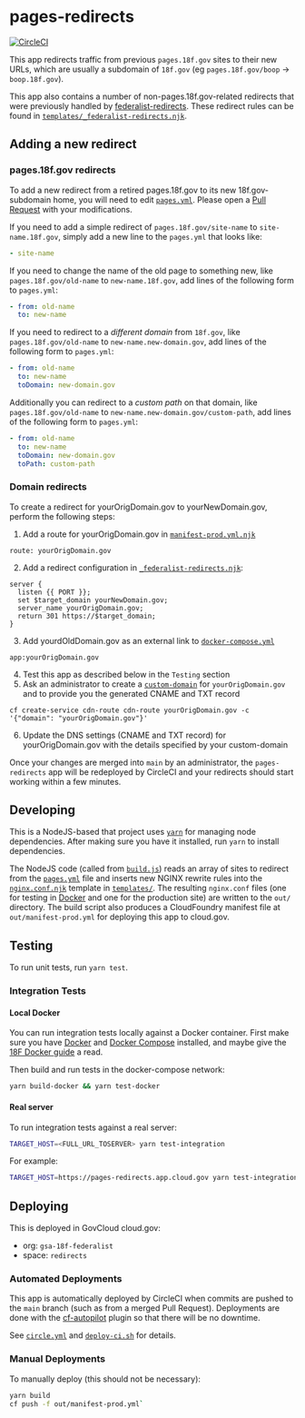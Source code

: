 # pages-redirects

[![CircleCI](https://circleci.com/gh/18F/pages-redirects.svg?style=svg)](https://circleci.com/gh/18F/pages-redirects)

This app redirects traffic from previous `pages.18f.gov` sites to their new URLs,
which are usually a subdomain of `18f.gov` (eg `pages.18f.gov/boop` → `boop.18f.gov`).

This app also contains a number of non-pages.18f.gov-related redirects that were
previously handled by [federalist-redirects](https://github.com/18F/federalist-redirects).
These redirect rules can be found in [`templates/_federalist-redirects.njk`](./templates/_federalist-redirects.njk).

## Adding a new redirect

### pages.18f.gov redirects
To add a new redirect from a retired pages.18f.gov to its new 18f.gov-subdomain home,
you will need to edit [`pages.yml`](/pages.yml). Please open a [Pull Request](https://github.com/18F/pages-redirects/pull/new/main)
with your modifications.

If you need to add a simple redirect of `pages.18f.gov/site-name` to `site-name.18f.gov`,
simply add a new line to the `pages.yml` that looks like:

```yml
- site-name
```

If you need to change the name of the old page to something new, like
`pages.18f.gov/old-name` to `new-name.18f.gov`,
add lines of the following form to `pages.yml`:

```yml
- from: old-name
  to: new-name
```

If you need to redirect to a _different domain_ from `18f.gov`, like
`pages.18f.gov/old-name` to `new-name.new-domain.gov`,
add lines of the following form to `pages.yml`:

```yml
- from: old-name
  to: new-name
  toDomain: new-domain.gov
```

Additionally you can redirect to a _custom path_ on that domain, like
`pages.18f.gov/old-name` to `new-name.new-domain.gov/custom-path`,
add lines of the following form to `pages.yml`:

```yml
- from: old-name
  to: new-name
  toDomain: new-domain.gov
  toPath: custom-path
```

### Domain redirects
To create a redirect for yourOrigDomain.gov to yourNewDomain.gov, perform the following steps:
1. Add a route for yourOrigDomain.gov in [`manifest-prod.yml.njk`](/templates/manifest-prod.yml.njk)
```
route: yourOrigDomain.gov
```
2. Add a redirect configuration in [`_federalist-redirects.njk`](/templates/_federalist-redirects.njk):
```
server {
  listen {{ PORT }};
  set $target_domain yourNewDomain.gov;
  server_name yourOrigDomain.gov;
  return 301 https://$target_domain;
}
```
3. Add yourdOldDomain.gov as an external link to [`docker-compose.yml`](/docker-compose.yml)
```
app:yourOrigDomain.gov
```
4. Test this app as described below in the `Testing` section
5. Ask an administrator to create a [`custom-domain`](https://cloud.gov/docs/apps/custom-domains/) for `yourOrigDomain.gov` and to provide you the generated CNAME and TXT record
```
cf create-service cdn-route cdn-route yourOrigDomain.gov -c '{"domain": "yourOrigDomain.gov"}'
```
6. Update the DNS settings (CNAME and TXT record) for yourOrigDomain.gov with the details specified by your custom-domain

Once your changes are merged into `main` by an administrator,
the `pages-redirects` app will be redeployed by CircleCI and your redirects
should start working within a few minutes.

## Developing

This is a NodeJS-based that project uses [`yarn`](https://yarnpkg.com/) for managing node dependencies.
After making sure you have it installed, run `yarn` to install dependencies.

The NodeJS code (called from [`build.js`](/build.js)) reads an array of sites to
redirect from the [`pages.yml`](/pages.yml) file and inserts new NGINX rewrite rules
into the [`nginx.conf.njk`](/templates/nginx.conf.njk) template in [`templates/`](/templates).
The resulting `nginx.conf` files (one for testing in [Docker](#local-docker) and one
for the production site) are written to the `out/` directory.
The build script also produces a CloudFoundry manifest file at `out/manifest-prod.yml` for deploying this app to cloud.gov.

## Testing

To run unit tests, run `yarn test`.

### Integration Tests

#### Local Docker

You can run integration tests locally against a Docker container.
First make sure you have [Docker][] and [Docker Compose][] installed, and maybe
give the [18F Docker guide][] a read.

Then build and run tests in the docker-compose network:

```sh
yarn build-docker && yarn test-docker
```

#### Real server

To run integration tests against a real server:

```sh
TARGET_HOST=<FULL_URL_TOSERVER> yarn test-integration
```

For example:

```sh
TARGET_HOST=https://pages-redirects.app.cloud.gov yarn test-integration
```

## Deploying

This is deployed in GovCloud cloud.gov:

- org: `gsa-18f-federalist`
- space: `redirects`

### Automated Deployments

This app is automatically deployed by CircleCI when commits are pushed to the
`main` branch (such as from a merged Pull Request). Deployments are done with
the [cf-autopilot][] plugin so that there will be no downtime.

See [`circle.yml`](/circle.yml) and [`deploy-ci.sh`](/deploy-ci.sh) for details.

### Manual Deployments

To manually deploy (this should not be necessary):

```sh
yarn build
cf push -f out/manifest-prod.yml`
```

[18F Docker guide]: https://pages.18f.gov/dev-environment-standardization/virtualization/docker/
[Docker]: https://www.docker.com/
[Docker Compose]: https://docs.docker.com/compose/
[cf-autopilot]: https://github.com/contraband/autopilot
